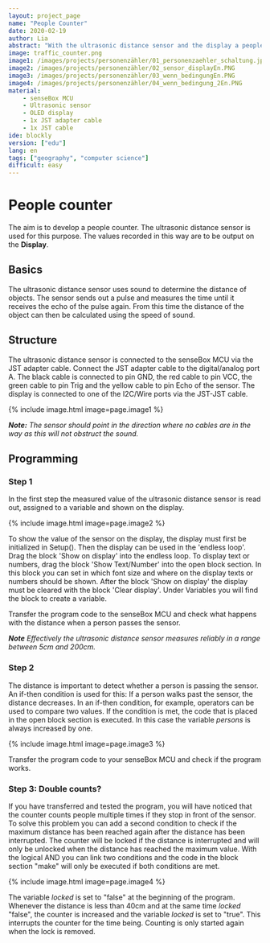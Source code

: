 ```yaml
---
layout: project_page
name: "People Counter"
date: 2020-02-19
author: Lia
abstract: "With the ultrasonic distance sensor and the display a people counter can be built"
image: traffic_counter.png
image1: /images/projects/personenzähler/01_personenzaehler_schaltung.jpg
image2: /images/projects/personenzähler/02_sensor_displayEn.PNG
image3: /images/projects/personenzähler/03_wenn_bedingungEn.PNG
image4: /images/projects/personenzähler/04_wenn_bedingung_2En.PNG
material:
    - senseBox MCU
    - Ultrasonic sensor
    - OLED display
    - 1x JST adapter cable
    - 1x JST cable
ide: blockly 
version: ["edu"]   
lang: en
tags: ["geography", "computer science"]
difficult: easy
---
```

# People counter

The aim is to develop a people counter. The ultrasonic distance sensor is used for this purpose. The values recorded in this way are to be output on the <b>Display</b>.

## Basics
The ultrasonic distance sensor uses sound to determine the distance of objects. The sensor sends out a pulse and measures the time until it receives the echo of the pulse again. From this time the distance of the object can then be calculated using the speed of sound.

## Structure

The ultrasonic distance sensor is connected to the senseBox MCU via the JST adapter cable. Connect the JST adapter cable to the digital/analog port A. The black cable is connected to pin GND, the red cable to pin VCC, the green cable to pin Trig and the yellow cable to pin Echo of the sensor. The display is connected to one of the I2C/Wire ports via the JST-JST cable. 

{% include image.html image=page.image1 %}

***Note:*** *The sensor should point in the direction where no cables are in the way as this will not obstruct the sound.*

## Programming

### Step 1

In the first step the measured value of the ultrasonic distance sensor is read out, assigned to a variable and shown on the display.

{% include image.html image=page.image2 %}

To show the value of the sensor on the display, the display must first be initialized in Setup(). Then the display can be used in the 'endless loop'.
Drag the block 'Show on display' into the endless loop. To display text or numbers, drag the block 'Show Text/Number' into the open block section. In this block you can set in which font size and where on the display texts or numbers should be shown. After the block 'Show on display' the display must be cleared with the block 'Clear display'. Under Variables you will find the block to create a variable.

Transfer the program code to the senseBox MCU and check what happens with the distance when a person passes the sensor. 

***Note*** *Effectively the ultrasonic distance sensor measures reliably in a range between 5cm and 200cm.*

### Step 2

The distance is important to detect whether a person is passing the sensor. An if-then condition is used for this: If a person walks past the sensor, the distance decreases. 
In an if-then condition, for example, operators can be used to compare two values. If the condition is met, the code that is placed in the open block section is executed. In this case the variable *persons* is always increased by one.   

{% include image.html image=page.image3 %}

Transfer the program code to your senseBox MCU and check if the program works. 

### Step 3: Double counts?

If you have transferred and tested the program, you will have noticed that the counter counts people multiple times if they stop in front of the sensor. To solve this problem you can add a second condition to check if the maximum distance has been reached again after the distance has been interrupted. The counter will be locked if the distance is interrupted and will only be unlocked when the distance has reached the maximum value. With the logical AND you can link two conditions and the code in the block section "make" will only be executed if both conditions are met. 

{% include image.html image=page.image4 %}

The variable *locked* is set to "false" at the beginning of the program. Whenever the distance is less than 40cm and at the same time *locked* "false", the counter is increased and the variable *locked* is set to "true". This interrupts the counter for the time being. Counting is only started again when the lock is removed. 
